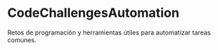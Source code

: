 # CodeChallengesAutomation
Retos de programación y herramientas útiles para automatizar tareas comunes.
